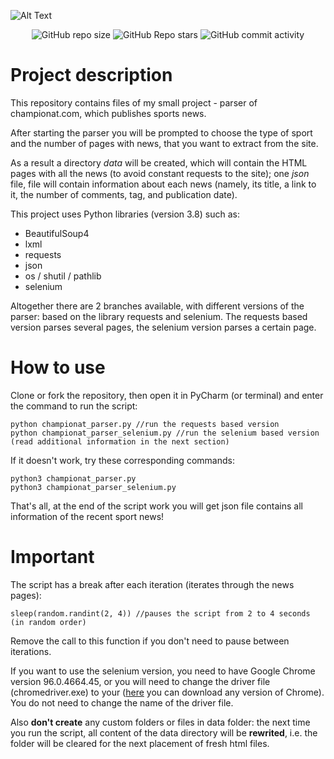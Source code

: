 ![Alt Text](assets/Overview.gif)
<p align="center">
<img alt="GitHub repo size" src="https://img.shields.io/github/repo-size/Barashkis/ChampionatParser">
<img alt="GitHub Repo stars" src="https://img.shields.io/github/stars/Barashkis/ChampionatParser">
<img alt="GitHub commit activity" src="https://img.shields.io/github/commit-activity/y/Barashkis/ChampionatParser">
</p>

# Project description
This repository contains files of my small project - parser of championat.com,
which publishes sports news.

After starting the parser you will be prompted to choose the type of sport and the number 
of pages with news, that you want to extract from the site.

As a result a directory *data* will be created, which will contain the HTML pages
with all the news (to avoid constant requests to the site); one *json* file,
file will contain information about each news (namely, its title, a link to it, 
the number of comments, tag, and publication date).

This project uses Python libraries (version 3.8) such as:
+ BeautifulSoup4
+ lxml
+ requests
+ json
+ os / shutil / pathlib
+ selenium

Altogether there are 2 branches available, with different versions of the parser: 
based on the library requests and selenium.
The requests based version parses several pages, the selenium version parses a certain page.

# How to use
Clone or fork the repository, then open it in PyCharm (or terminal) and enter the command to run the script:
```
python championat_parser.py //run the requests based version
python championat_parser_selenium.py //run the selenium based version (read additional information in the next section)
```

If it doesn't work, try these corresponding commands:
```
python3 championat_parser.py
python3 championat_parser_selenium.py
```

That's all, at the end of the script work you will get json file contains all information of the recent 
sport news!

# Important
The script has a break after each iteration (iterates through the news pages):
```
sleep(random.randint(2, 4)) //pauses the script from 2 to 4 seconds (in random order) 
```
Remove the call to this function if you don't need to pause between iterations. 

If you want to use the selenium version, you need to have Google Chrome version 96.0.4664.45,
or you will need to change the driver file (chromedriver.exe) to your
([here](https://chromedriver.storage.googleapis.com/index.html) you can download any version of Chrome). 
You do not need to change the name of the driver file.  

Also **don't create** any custom folders or files in data folder: the next time you run the script, 
all content of the data directory will be **rewrited**, i.e. the folder will be 
cleared for the next placement of fresh html files.
